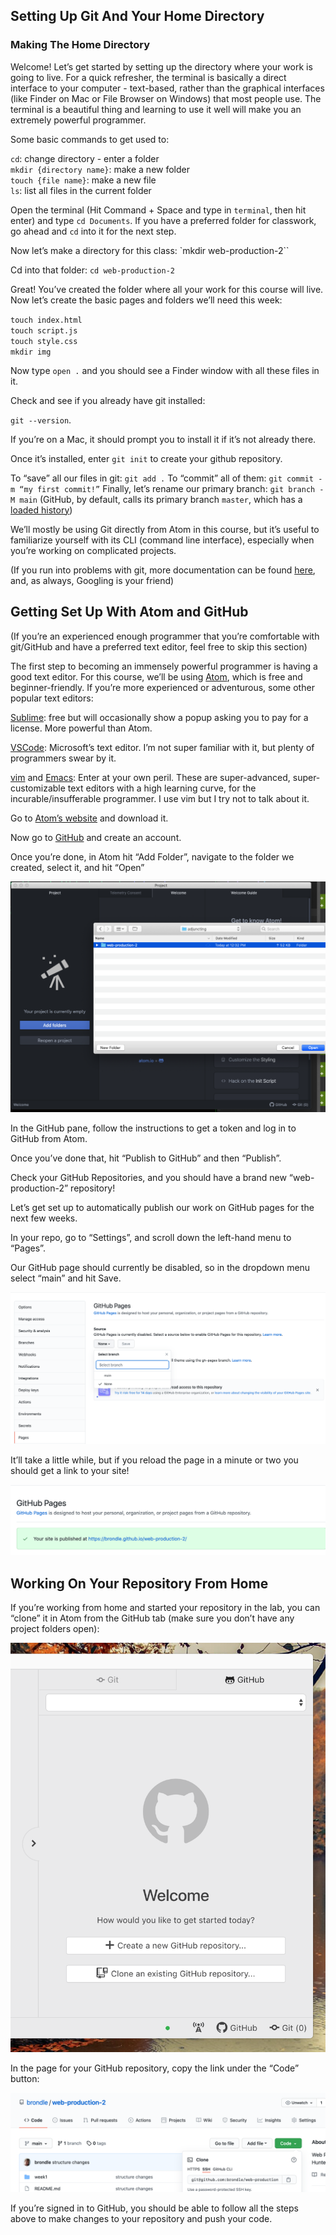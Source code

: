 ## Setting Up Git And Your Home Directory

### Making The Home Directory

Welcome! Let’s get started by setting up the directory where your work is going to live.
For a quick refresher, the terminal is basically a direct interface to your computer - text-based, rather than the graphical interfaces (like Finder on Mac or File Browser on Windows) that most people use. The terminal is a beautiful thing and learning to use it well will make you an extremely powerful programmer.

Some basic commands to get used to:

`cd`: change directory - enter a folder  
`mkdir {directory name}`: make a new folder  
`touch {file name}`: make a new file  
`ls`: list all files in the current folder  

Open the terminal (Hit Command + Space and type in `terminal`, then hit enter) and type `cd Documents`. If you have a preferred folder for classwork, go ahead and `cd` into it for the next step.

Now let’s make a directory for this class: `mkdir web-production-2``

Cd into that folder: `cd web-production-2`

Great! You’ve created the folder where all your work for this course will live.
Now let’s create the basic pages and folders we’ll need this week:

`touch index.html`  
`touch script.js`  
`touch style.css`  
`mkdir img`  

Now type `open .` and you should see a Finder window with all these files in it.

Check and see if you already have git installed:

`git --version`.

If you’re on a Mac, it should prompt you to install it if it’s not already there.

Once it’s installed, enter `git init` to create your github repository.

To “save” all our files in git: `git add .`
To “commit” all of them: `git commit -m “my first commit!”`
Finally, let’s rename our primary branch: `git branch -M main` (GitHub, by default, calls its primary branch `master`, which has a [loaded history](https://twitter.com/mislav/status/1270388510684598272))


We’ll mostly be using Git directly from Atom in this course, but it’s useful to familiarize yourself with its CLI (command line interface), especially when you’re working on complicated projects.

(If you run into problems with git, more documentation can be found [here](https://git-scm.com/book/en/v2/Getting-Started-Installing-Git), and, as always, Googling is your friend)

## Getting Set Up With Atom and GitHub

(If you’re an experienced enough programmer that you’re comfortable with git/GitHub and have a preferred text editor, feel free to skip this section)

The first step to becoming an immensely powerful programmer is having a good text editor. For this course, we’ll be using [Atom](https://atom.io/), which is free and beginner-friendly. If you’re more experienced or adventurous, some other popular text editors:

[Sublime](https://www.sublimetext.com/): free but will occasionally show a popup asking you to pay for a license. More powerful than Atom.

[VSCode](https://code.visualstudio.com/): Microsoft’s text editor. I’m not super familiar with it, but plenty of programmers swear by it.

[vim](https://www.vim.org/) and [Emacs](https://www.gnu.org/software/emacs/): Enter at your own peril. These are super-advanced, super-customizable text editors with a high learning curve, for the incurable/insufferable programmer. I use vim but I try not to talk about it.

Go to [Atom’s website](https://atom.io/) and download it.

Now go to [GitHub](https://github.com/) and create an account.

Once you’re done, in Atom hit “Add Folder”, navigate to the folder we created, select it, and hit “Open”

![Atom with the Finder window open and the “web-production-2” folder selected](img/atom_open_finder.png)

In the GitHub pane, follow the instructions to get a token and log in to GitHub from Atom.

Once you’ve done that, hit “Publish to GitHub” and then “Publish”.

Check your GitHub Repositories, and you should have a brand new “web-production-2” repository!

Let’s get set up to automatically publish our work on GitHub pages for the next few weeks.

In your repo, go to “Settings”, and scroll down the left-hand menu to “Pages”.

Our GitHub page should currently be disabled, so in the dropdown menu select “main” and hit Save.

![Publishing a GitHub page](img/publish_github.png)

It’ll take a little while, but if you reload the page in a minute or two you should get a link to your site!

![A successful publish](img/published.png)


## Working On Your Repository From Home

If you’re working from home and started your repository in the lab, you can “clone” it in Atom from the GitHub tab (make sure you don’t have any project folders open):

![Cloning a repository in Atom](img/github-without-projects.png)

In the page for your GitHub repository, copy the link under the “Code” button:

![The repo link in GitHub](img/repo_link.png)


If you’re signed in to GitHub, you should be able to follow all the steps above to make changes to your repository and push your code.
